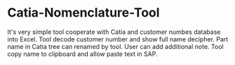 # Catia-Nomenclature-Tool
It's very simple tool cooperate with Catia and customer numbes database into Excel. Tool decode customer number and show full name decipher. Part name in Catia tree can renamed by tool. User can add additional note. Tool copy name to clipboard and allow paste text in SAP.

